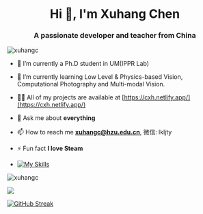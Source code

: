 <h1 align="center">Hi 👋, I'm Xuhang Chen</h1>
<h3 align="center">A passionate developer and teacher from China</h3>

<p align="left"> <img src="https://komarev.com/ghpvc/?username=xuhangc" alt="xuhangc" /> </p>

- 🔭 I’m currently a Ph.D student in UM(IPPR Lab)
  
- 🌱 I’m currently learning Low Level & Physics-based Vision, Computational Photography and Multi-modal Vision.

- 👨‍💻 All of my projects are available at [https://cxh.netlify.app/](https://cxh.netlify.app/)

- 💬 Ask me about **everything**

- 📫 How to reach me **xuhangc@hzu.edu.cn**, 微信: lkljty

- ⚡ Fun fact **I love Steam**

- [![My Skills](https://skillicons.dev/icons?i=py,pytorch,tensorflow,opencv,git,github,c,cpp,linux,ubuntu,notion,powershell,latex,arduino,linkedin,anaconda,bash,flask,django,go,html,idea,java,js,md,matlab,mongodb,mysql,netlify,nodejs,npm,pycharm,raspberrypi,sublime,sklearn,vscode,windows,vim)](https://skillicons.dev)


<p><img align="center" src="https://github-readme-stats.vercel.app/api?username=xuhangc&show_icons=true" alt="xuhangc" /></p>
<img  align="center"  src="https://github-readme-stats.anuraghazra1.vercel.app/api/top-langs/?username=xuhangc&theme=dark&hide_border=false&no-bg=true&no-frame=true&langs_count=10"/>
<p><a href="https://git.io/streak-stats"><img src="https://github-readme-streak-stats.herokuapp.com?user=xuhangc&theme=neon-dark" alt="GitHub Streak" /></a></p>
